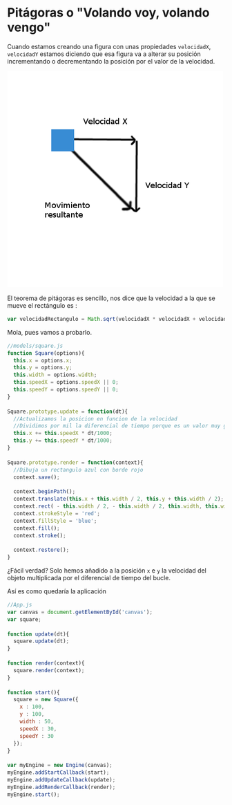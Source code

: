# Pitágoras o "Volando voy, volando vengo"

Cuando estamos creando una figura con unas propiedades `velocidadX`, `velocidadY` estamos diciendo que esa figura va a alterar su posición incrementando o decrementando la posición por el valor de la velocidad.

![](https://github.com/rafinskipg/introductioncanvas/raw/master/img/teory/chapter_animations/pitagoras.png)

El teorema de pitágoras es sencillo, nos dice que la velocidad a la que se mueve el rectángulo es : 

```javascript
var velocidadRectangulo = Math.sqrt(velocidadX * velocidadX + velocidadY * velocidadY )
```

Mola, pues vamos a probarlo.

```javascript
//models/square.js
function Square(options){
  this.x = options.x;
  this.y = options.y;
  this.width = options.width;
  this.speedX = options.speedX || 0;
  this.speedY = options.speedY || 0;
}

Square.prototype.update = function(dt){
  //Actualizamos la posicion en funcion de la velocidad
  //Dividimos por mil la diferencial de tiempo porque es un valor muy grande
  this.x += this.speedX * dt/1000;
  this.y += this.speedY * dt/1000;
}

Square.prototype.render = function(context){
  //Dibuja un rectangulo azul con borde rojo
  context.save();
  
  context.beginPath();
  context.translate(this.x + this.width / 2, this.y + this.width / 2);
  context.rect( - this.width / 2, - this.width / 2, this.width, this.width);
  context.strokeStyle = 'red';
  context.fillStyle = 'blue';
  context.fill();
  context.stroke();

  context.restore();
}
```


¿Fácil verdad? Solo hemos añadido a la posición `x` e `y` la velocidad del objeto multiplicada por el diferencial de tiempo del bucle.

Así es como quedaría la aplicación 

```javascript
//App.js
var canvas = document.getElementById('canvas');
var square;

function update(dt){
  square.update(dt);
}

function render(context){
  square.render(context);
}

function start(){
  square = new Square({ 
    x : 100,
    y : 100,
    width : 50,
    speedX : 30,
    speedY : 30
  });
}

var myEngine = new Engine(canvas);
myEngine.addStartCallback(start);
myEngine.addUpdateCallback(update);
myEngine.addRenderCallback(render);
myEngine.start();
```
